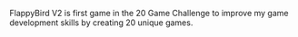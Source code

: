 FlappyBird V2 is first game in the 20 Game Challenge to improve my game development skills by creating 20 unique games. 
